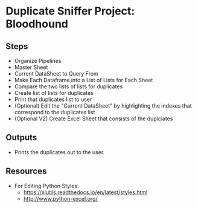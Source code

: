 # Duplicate Sniffer Project: Bloodhound

## Steps

- Organize Pipelines
- Master Sheet
- Current DataSheet to Query From
- Make Each Dataframe into a List of Lists for Each Sheet
- Compare the two lists of lists for duplicates
- Create list of lists for duplicates
- Print that duplicates list to user
- (Optional) Edit the "Current DataSheet" by highlighting the indexes that correspond to the duplicates list
- (Optional V2) Create Excel Sheet that consists of the duplciates

## Outputs

- Prints the duplicates out to the user.

## Resources

- For Editing Python Styles:
  - <https://xlutils.readthedocs.io/en/latest/styles.html>
  - <http://www.python-excel.org/>
  
